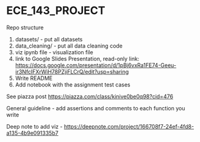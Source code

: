 # ECE_143_PROJECT

Repo structure
1) datasets/  - put all datasets
2) data_cleaning/ - put all data cleaning code
3) viz ipynb file - visualization file
4) link to Google Slides Presentation, read-only link: https://docs.google.com/presentation/d/1pBj6vxRa1FE74-Geeu-ir3NfcIFXrWiH78PZjiFLCrQ/edit?usp=sharing
5) Write README
6) Add notebook with the assignment test cases

See piazza post https://piazza.com/class/kinive0be0q98?cid=476

General guideline - add assertions and comments to each function you write

Deep note to add viz - https://deepnote.com/project/166708f7-24ef-4fd8-a135-4b9e091335b7

